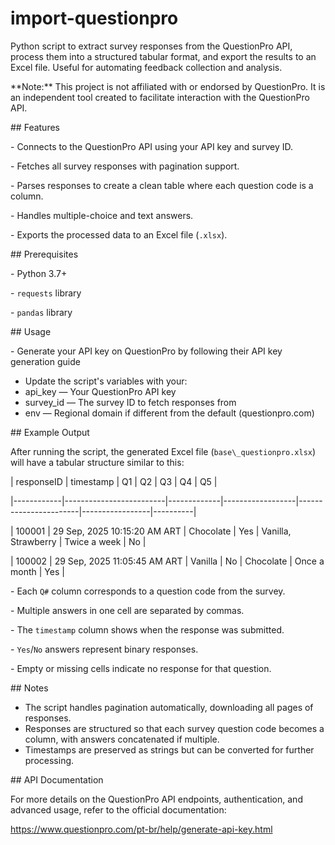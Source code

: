 # import-questionpro

Python script to extract survey responses from the QuestionPro API, process them into a structured tabular format, and export the results to an Excel file. Useful for automating feedback collection and analysis.



\*\*Note:\*\* This project is not affiliated with or endorsed by QuestionPro. It is an independent tool created to facilitate interaction with the QuestionPro API.



\## Features



\- Connects to the QuestionPro API using your API key and survey ID.

\- Fetches all survey responses with pagination support.

\- Parses responses to create a clean table where each question code is a column.

\- Handles multiple-choice and text answers.

\- Exports the processed data to an Excel file (`.xlsx`).



\## Prerequisites



\- Python 3.7+

\- `requests` library

\- `pandas` library



\## Usage



\- Generate your API key on QuestionPro by following their API key generation guide

* Update the script's variables with your:
* api\_key — Your QuestionPro API key
* survey\_id — The survey ID to fetch responses from
* env — Regional domain if different from the default (questionpro.com)



\## Example Output



After running the script, the generated Excel file (`base\_questionpro.xlsx`) will have a tabular structure similar to this:



| responseID | timestamp               | Q1          | Q2               | Q3                    | Q4              | Q5       |

|------------|-------------------------|-------------|------------------|-----------------------|-----------------|----------|

| 100001     | 29 Sep, 2025 10:15:20 AM ART | Chocolate   | Yes              | Vanilla, Strawberry   | Twice a week    | No       |

| 100002     | 29 Sep, 2025 11:05:45 AM ART | Vanilla    | No               | Chocolate             | Once a month    | Yes      |



\- Each `Q#` column corresponds to a question code from the survey.

\- Multiple answers in one cell are separated by commas.

\- The `timestamp` column shows when the response was submitted.

\- `Yes`/`No` answers represent binary responses.

\- Empty or missing cells indicate no response for that question.



\## Notes



* The script handles pagination automatically, downloading all pages of responses.
* Responses are structured so that each survey question code becomes a column, with answers concatenated if multiple.
* Timestamps are preserved as strings but can be converted for further processing.



\## API Documentation



For more details on the QuestionPro API endpoints, authentication, and advanced usage, refer to the official documentation:



https://www.questionpro.com/pt-br/help/generate-api-key.html

